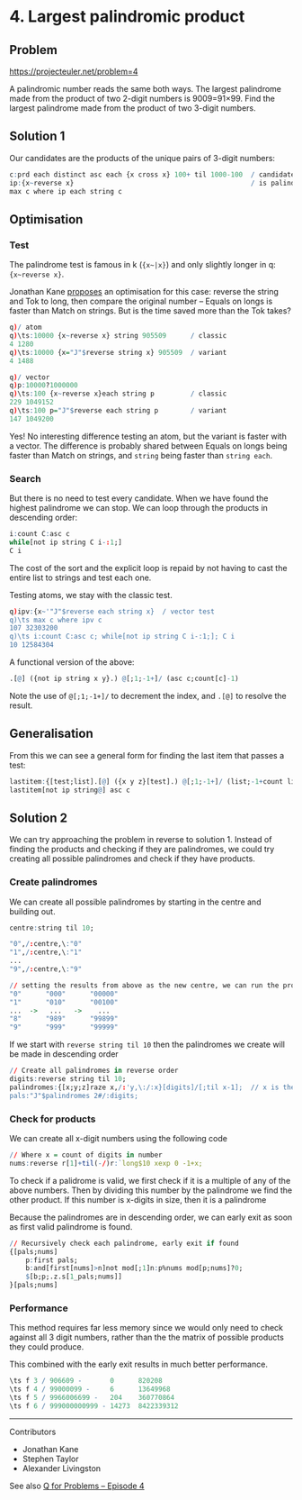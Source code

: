 # 4. Largest palindromic product

## Problem

https://projecteuler.net/problem=4

A palindromic number reads the same both ways. 
The largest palindrome made from the product of two 2-digit numbers is 9009=91×99.
Find the largest palindrome made from the product of two 3-digit numbers.


## Solution 1

Our candidates are the products of the unique pairs of 3-digit numbers:

```q
c:prd each distinct asc each {x cross x} 100+ til 1000-100  / candidate products
ip:{x~reverse x}                                            / is palindrome?
max c where ip each string c
```


## Optimisation

### Test

The palindrome test is famous in k (`{x~|x}`) and only slightly longer in q: `{x~reverse x}`.

Jonathan Kane [proposes](https://community.kx.com/t5/kdb-and-q/Q-For-Problems-Episode-4/td-p/13254) an optimisation for this case: reverse the string and Tok to long, then compare the original number – Equals on longs is faster than Match on strings.
But is the time saved more than the Tok takes? 

```q
q)/ atom
q)\ts:10000 {x~reverse x} string 905509      / classic
4 1280
q)\ts:10000 {x="J"$reverse string x} 905509  / variant
4 1488

q)/ vector
q)p:10000?1000000
q)\ts:100 {x~reverse x}each string p         / classic
229 1049152
q)\ts:100 p="J"$reverse each string p        / variant
147 1049200
```

Yes! No interesting difference testing an atom, but the variant is faster with a vector.
The difference is probably shared between Equals on longs being faster than Match on strings, and `string` being faster than `string each`.


### Search

But there is no need to test every candidate. 
When we have found the highest palindrome we can stop.
We can loop through the products in descending order:

```q
i:count C:asc c
while[not ip string C i-:1;]
C i
```

The cost of the sort and the explicit loop is repaid by not having to cast the entire list to strings and test each one. 

Testing atoms, we stay with the classic test. 

```q
q)ipv:{x~'"J"$reverse each string x}  / vector test
q)\ts max c where ipv c
107 32303200
q)\ts i:count C:asc c; while[not ip string C i-:1;]; C i
10 12584304
```

A functional version of the above:

```q
.[@] ({not ip string x y}.) @[;1;-1+]/ (asc c;count[c]-1)
```

Note the use of `@[;1;-1+]/` to decrement the index, and `.[@]` to resolve the result.


## Generalisation

From this we can see a general form for finding the last item that passes a test:

```q
lastitem:{[test;list].[@] ({x y z}[test].) @[;1;-1+]/ (list;-1+count list)}
lastitem[not ip string@] asc c
```

## Solution 2

We can try approaching the problem in reverse to solution 1. Instead of finding the products and checking if they are palindromes, we could try creating all possible palindromes and check if they have products.


### Create palindromes

We can create all possible palindromes by starting in the centre and building out.

```q
centre:string til 10;

"0",/:centre,\:"0"
"1",/:centre,\:"1"
...
"9",/:centre,\:"9"

// setting the results from above as the new centre, we can run the process again to build out our palindromes
"0"      "000"      "00000"
"1"      "010"      "00100"
...  ->   ...   ->    ...
"8"      "989"      "99899"
"9"      "999"      "99999"

```

If we start with `reverse string til 10` then the palindromes we create will be made in descending order

```q
// Create all palindromes in reverse order
digits:reverse string til 10;
palindromes:{[x;y;z]raze x,/:'y,\:/:x}[digits]/[;til x-1];  // x is the count of digits 
pals:"J"$palindromes 2#/:digits;
```

### Check for products

We can create all x-digit numbers using the following code 

```q
// Where x = count of digits in number
nums:reverse r[1]+til(-/)r:`long$10 xexp 0 -1+x;
```

To check if a palidrome is valid, we first check if it is a multiple of any of the above numbers.
Then by dividing this number by the palindrome we find the other product.
  If this number is x-digits in size, then it is a palindrome
  
Because the palindromes are in descending order, we can early exit as soon as first valid palindrome is found.

```q
// Recursively check each palindrome, early exit if found
{[pals;nums]
    p:first pals;
    b:and[first[nums]>n]not mod[;1]n:p%nums mod[p;nums]?0;
    $[b;p;.z.s[1_pals;nums]]
}[pals;nums]
```

### Performance 

This method requires far less memory since we would only need to check against all 3 digit numbers, rather than the the matrix of possible products they could produce.

This combined with the early exit results in much better performance.


```q
\ts f 3 / 906609 -       0      820208
\ts f 4 / 99000099 -     6      13649968
\ts f 5 / 9966006699 -   204    360770864
\ts f 6 / 999000000999 - 14273  8422339312
```

---

Contributors

* Jonathan Kane
* Stephen Taylor
* Alexander Livingston

See also [Q for Problems – Episode 4](https://community.kx.com/t5/kdb-and-q/Q-For-Problems-Episode-4/td-p/13254)
